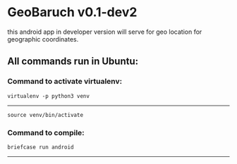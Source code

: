# GeoBaruch  v0.1-dev2

this android app in developer version will serve for geo location for geographic coordinates.

## All commands run in Ubuntu:

### Command to activate virtualenv:

    virtualenv -p python3 venv
----------

    source venv/bin/activate

### Command to compile:
    
    briefcase run android
    
    
-----------
